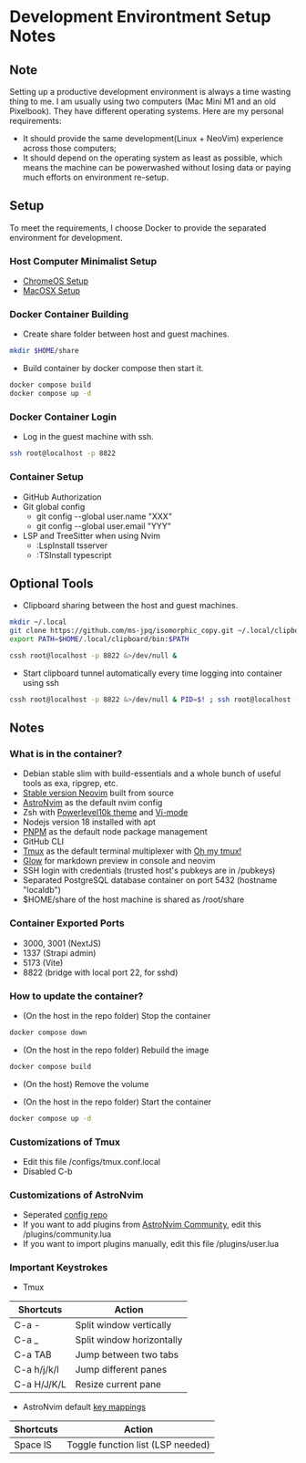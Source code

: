 # Development Environtment Setup Notes

## Note
Setting up a productive development environment is always a time wasting thing to me. I am usually using two computers (Mac Mini M1 and an old Pixelbook). They have different operating systems. 
Here are my personal requirements:
* It should provide the same development(Linux + NeoVim) experience across those computers;
* It should depend on the operating system as least as possible, which means the machine can be powerwashed without losing data or paying much efforts on environment re-setup.

## Setup
To meet the requirements, I choose Docker to provide the separated environment for development. 

### Host Computer Minimalist Setup
- [ChromeOS Setup](chromeos-setup.md)
- [MacOSX Setup](macosx-setup.md)

### Docker Container Building
- Create share folder between host and guest machines.
```bash
mkdir $HOME/share
```

- Build container by docker compose then start it.
```bash
docker compose build
docker compose up -d
```

### Docker Container Login
- Log in the guest machine with ssh.
```bash
ssh root@localhost -p 8822
```

### Container Setup
- GitHub Authorization
- Git global config
  - git config --global user.name "XXX"
  - git config --global user.email "YYY"
- LSP and TreeSitter when using Nvim
  - :LspInstall tsserver
  - :TSInstall typescript

## Optional Tools
- Clipboard sharing between the host and guest machines.
```bash
mkdir ~/.local
git clone https://github.com/ms-jpq/isomorphic_copy.git ~/.local/clipboard
export PATH=$HOME/.local/clipboard/bin:$PATH

cssh root@localhost -p 8822 &>/dev/null &
```

- Start clipboard tunnel automatically every time logging into container using ssh
```bash
cssh root@localhost -p 8822 &>/dev/null & PID=$! ; ssh root@localhost -p 8822 ; kill -2 $PID
```

## Notes
### What is in the container?
- Debian stable slim with build-essentials and a whole bunch of useful tools as exa, ripgrep, etc.
- [Stable version Neovim](https://github.com/neovim/neovim.git) built from source
- [AstroNvim](https://astronvim.com/) as the default nvim config
- Zsh with [Powerlevel10k theme](https://github.com/romkatv/powerlevel10k) and [Vi-mode](https://github.com/jeffreytse/zsh-vi-mode)
- Nodejs version 18 installed with apt
- [PNPM](https://pnpm.io/) as the default node package management
- GitHub CLI
- [Tmux](https://github.com/tmux/tmux/wiki) as the default terminal multiplexer with [Oh my tmux!](https://github.com/gpakosz/.tmux)
- [Glow](https://github.com/ellisonleao/glow.nvim) for markdown preview in console and neovim
- SSH login with credentials (trusted host's pubkeys are in /pubkeys)
- Separated PostgreSQL database container on port 5432 (hostname "localdb")
- $HOME/share of the host machine is shared as /root/share

### Container Exported Ports
- 3000, 3001 (NextJS)
- 1337 (Strapi admin)
- 5173 (Vite)
- 8822 (bridge with local port 22, for sshd)

### How to update the container?
- (On the host in the repo folder) Stop the container
```bash
docker compose down
```

- (On the host in the repo folder) Rebuild the image
```bash
docker compose build
```

- (On the host) Remove the volume

- (On the host in the repo folder) Start the container
```bash
docker compose up -d
```

### Customizations of Tmux
- Edit this file /configs/tmux.conf.local
- Disabled C-b

### Customizations of AstroNvim
- Seperated [config repo](https://github.com/lucaswang977/astronvim-config)
- If you want to add plugins from [AstroNvim Community](https://github.com/AstroNvim/astrocommunity), edit this /plugins/community.lua
- If you want to import plugins manually, edit this file /plugins/user.lua

### Important Keystrokes
- Tmux

| Shortcuts   |           Action          |
|-------------|---------------------------|
| C-a -       | Split window vertically   |
| C-a _       | Split window horizontally |
| C-a TAB     | Jump between two tabs     |
| C-a h/j/k/l | Jump different panes      |
| C-a H/J/K/L | Resize current pane       |

- AstroNvim default [key mappings](https://astronvim.com/Basic%20Usage/mappings)

| Shortcuts  |               Action                |
|------------|-------------------------------------|
| Space lS   | Toggle function list (LSP needed)   |
